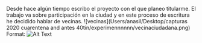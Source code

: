 Desde hace algún tiempo escribo el proyecto con el que planeo titularme. 
El trabajo va sobre participación en la ciudad y en este proceso de escritura he decidido hablar de vecinas.
![vecinas](Users/anasil/Desktop/capturas 2020 cuarentena and antes 40tin/experimennnnnn/vecinaciudadana.png)
Format: ![Alt Text](url)
